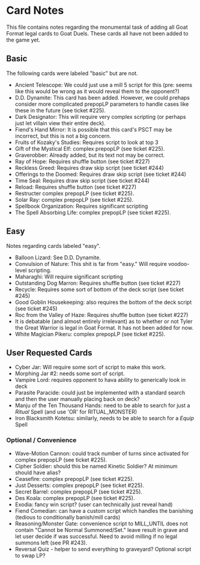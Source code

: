 # Card Notes

This file contains notes regarding the monumental task of adding all Goat Format legal cards to Goat Duels. These cards all have not been added to the game yet.

## Basic

The following cards were labeled "basic" but are not.

- Ancient Telescope: We could just use a mill 5 script for this (pre: seems like this would be wrong as it would reveal them to the opponent?)
- D.D. Dynamite: This card has been added. However, we could prehaps consider more complicated prepopLP parameters to handle cases like these in the future (see ticket #225).
- Dark Designator: This will require very complex scripting (or perhaps just let villain view their entire deck).
- Fiend's Hand Mirror: It is possible that this card's PSCT may be incorrect, but this is not a big concern.
- Fruits of Kozaky's Studies: Requires script to look at top 3
- Gift of the Mystical Elf: complex prepopLP (see ticket #225).
- Graverobber: Already added, but its text not may be correct.
- Ray of Hope: Requires shuffle button (see ticket #227)
- Reckless Greed: Requires draw skip script (see ticket #244)
- Offerings to the Doomed: Requires draw skip script (see ticket #244)
- Time Seal: Requires draw skip script (see ticket #244)
- Reload: Requires shuffle button (see ticket #227)
- Restructer complex prepopLP (see ticket #225).
- Solar Ray: complex prepopLP (see ticket #225).
- Spellbook Organization: Requires significant scripting
- The Spell Absorbing Life: complex prepopLP (see ticket #225).

## Easy

Notes regarding cards labeled "easy".

- Balloon Lizard: See D.D. Dynamite.
- Convulsion of Nature: This shit is far from "easy." Will require voodoo-level scripting.
- Maharaghi: Will require significant scripting
- Outstanding Dog Marron: Requires shuffle button (see ticket #227)
- Recycle: Requires some sort of bottom of the deck script (see ticket #245)
- Good Goblin Housekeeping: also requires the bottom of the deck script (see ticket #245)
- Roc from the Valley of Haze: Requires shuffle button (see ticket #227)
- It is debatable (and almost entirely irrelevant) as to whether or not Tyler the Great Warrior is legal in Goat Format. It has not been added for now.
- White Magician Pikeru: complex prepopLP (see ticket #225).

## User Requested Cards

- Cyber Jar: Will require some sort of script to make this work.
- Morphing Jar #2: needs some sort of script.
- Vampire Lord: requires opponent to hava ability to generically look in deck
- Parasite Paracide: could just be implemented with a standard search and then the user manually placing back on deck?
- Manju of the Ten Thousand Hands: need to be able to search for just a *Ritual* Spell (and use 'OR' for RITUAL_MONSTER)
- Iron Blacksmith Kotetsu: similarly, needs to be able to search for a *Equip* Spell

### Optional / Convenience

- Wave-Motion Cannon: could track number of turns since activated for complex prepopLP (see ticket #225).
- Cipher Soldier: should this be named Kinetic Soldier? At minimum should have alias?
- Ceasefire: complex prepopLP (see ticket #225).
- Just Desserts: complex prepopLP (see ticket #225).
- Secret Barrel: complex prepopLP (see ticket #225).
- Des Koala: complex prepopLP (see ticket #225).
- Exodia: fancy win script? (user can technically just reveal hand)
- Fiend Comedian: can have a custom script which handles the banishing (tedious to conditionally banish/mill cards)
- Reasoning/Monster Gate: convenience script to MILL_UNTIL does not contain "Cannot be Normal Summoned/Set." leave result in grave and let user decide if was successful. Need to avoid milling if no legal summons left (see PR #243).
- Reversal Quiz - helper to send everything to graveyard? Optional script to swap LP?
